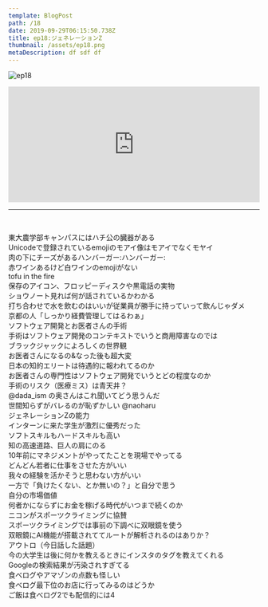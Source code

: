 ```yaml
---  
template: BlogPost  
path: /18
date: 2019-09-29T06:15:50.738Z  
title: ep18:ジェネレーションZ
thumbnail: /assets/ep18.png
metaDescription: df sdf df  
---  
```

![ep18](/assets/ep18.png)  
<iframe src="https://open.spotify.com/embed/episode/6P883lXpZpaMh4NzxKaGH3" width="100%" height="232" frameBorder="0" allowfullscreen="" allow="autoplay; clipboard-write; encrypted-media; fullscreen; picture-in-picture"></iframe>

***


</br>

<p>東大農学部キャンパスにはハチ公の臓器がある<br> Unicodeで登録されているemojiのモアイ像はモアイでなくモヤイ<br> 肉の下にチーズがあるハンバーガー:ハンバーガー:<br> 赤ワインあるけど白ワインのemojiがない<br> tofu in the fire<br> 保存のアイコン、フロッピーディスクや黒電話の実物<br> ショウノート見れば何が話されているかわかる<br> 打ち合わせで水を飲むのはいいが従業員が勝手に持っていって飲んじゃダメ<br> 京都の人「しっかり経費管理してはるわぁ」<br> ソフトウェア開発とお医者さんの手術<br> 手術はソフトウェア開発のコンテキストでいうと商用障害なのでは<br> ブラックジャックによろしくの世界観<br> お医者さんになるの&amp;なった後も超大変<br> 日本の知的エリートは待遇的に報われてるのか<br> お医者さんの専門性はソフトウェア開発でいうとどの程度なのか<br> 手術のリスク（医療ミス）は青天井？<br> @dada_ism の奥さんはこれ聞いてどう思うんだ<br> 世間知らずがバレるのが恥ずかしい @naoharu<br> ジェネレーションZの能力<br> インターンに来た学生が激烈に優秀だった<br> ソフトスキルもハードスキルも高い<br> 知の高速道路、巨人の肩にのる<br> 10年前にマネジメントがやってたことを現場でやってる<br> どんどん若者に仕事をさせた方がいい<br> 我々の経験を活かそうと思わない方がいい<br> 一方で「負けたくない、とか無いの？」と自分で思う<br> 自分の市場価値<br> 何者かにならずにお金を稼げる時代がいつまで続くのか<br> ニコンがスポーツクライミングに協賛<br> スポーツクライミングでは事前の下調べに双眼鏡を使う<br> 双眼鏡にAI機能が搭載されててルートが解析されるのはありか？<br> アウトロ（今日話した話題）<br> 今の大学生は後に何かを教えるときにインスタのタグを教えてくれる<br> Googleの検索結果が汚染されすぎてる<br> 食べログやアマゾンの点数も怪しい<br> 食べログ最下位のお店に行ってみるのはどうか<br> ご飯は食べログ2でも配信的には4</p>